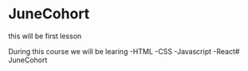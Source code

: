 # JuneCohort
this will be first lesson


During this course we will be learing 
-HTML
-CSS
-Javascript
-React# JuneCohort
